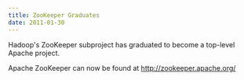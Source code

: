 ```yaml
---
title: ZooKeeper Graduates
date: 2011-01-30
---
```


Hadoop's ZooKeeper subproject has graduated to become a top-level Apache
project.

Apache ZooKeeper can now be found at <http://zookeeper.apache.org/>
